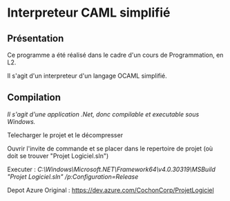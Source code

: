 <h1>Interpreteur CAML simplifié</h1>

<h2> Présentation </h2>
Ce programme a été réalisé dans le cadre d'un cours de Programmation, en L2.

Il s'agit d'un interpreteur d'un langage OCAML simplifié.


<h2> Compilation </h2>
<i>Il s'agit d'une application .Net, donc compilable et executable sous Windows.</i>

Telecharger le projet et le décompresser

Ouvrir l'invite de commande et se placer dans le repertoire de projet (où doit se trouver "Projet Logiciel.sln")

Executer :
 <i>C:\Windows\Microsoft.NET\Framework64\v4.0.30319\MSBuild "Projet Logiciel.sln" /p:Configuration=Release</i>
 
 Depot Azure Original :
  https://dev.azure.com/CochonCorp/ProjetLogiciel
